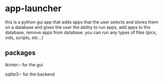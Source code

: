 # app-launcher

this is a python gui app that adds apps that the user selects and stores them on a database and gives the user the ability to run apps, add apps to the database, remove apps from database. you can run any types of files (pics, vids, scripts, etc...)

## packages

tkinter:- for the gui

sqlite3:- for the backend
